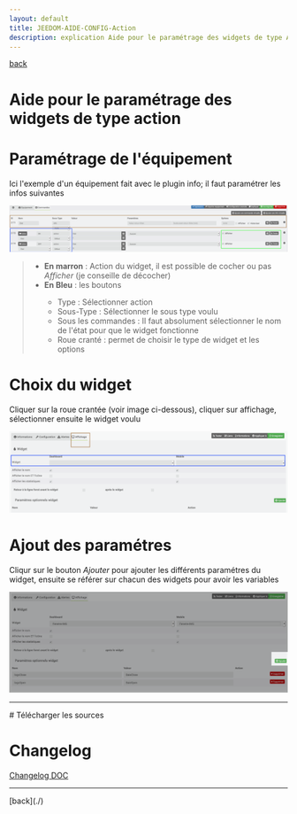 ```yaml
---
layout: default
title: JEEDOM-AIDE-CONFIG-Action
description: explication Aide pour le paramétrage des widgets de type Action
---
```

[back](./)
# Aide pour le paramétrage des widgets de type action

# Paramétrage de l'équipement
Ici l'exemple d'un équipement fait avec le plugin info; il faut paramétrer les infos suivantes
<p><img src="img/AIDE_CONFIG_ACTION_1.png" alt="Aide 1" /></p>
<blockquote>
        <ul>
            <li><b>En marron</b> : Action du widget, il est possible de cocher ou pas <i>Afficher</i> (je conseille de décocher)</li>
            <li><b>En Bleu</b> :  	les boutons</li>
            <ul>
                <li>Type : Sélectionner action</li>
                <li>Sous-Type : Sélectionner le sous type voulu</li>
                <li>Sous les commandes : Il faut absolument sélectionner le nom de l'état pour que le widget fonctionne</li>
                <li>Roue cranté : permet de choisir le type de widget et les options</li>
            </ul>
        </ul>
</blockquote>

# Choix du widget
Cliquer sur la roue crantée (voir image ci-dessous), cliquer sur affichage, sélectionner ensuite le widget voulu
<p><img src="img/AIDE_CONFIG_INFO_2.png" alt="Aide 2" /></p>

# Ajout des paramétres
Cliqur sur le bouton <i>Ajouter</i> pour ajouter les différents paramétres du widget, ensuite se référer sur chacun des widgets pour avoir les variables
<p><img src="img/AIDE_CONFIG_INFO_3.png" alt="Aide 3" /></p>

<hr />
# Télécharger les sources

# Changelog
<a href="https://github.com/JEALG/JEEDOM-Widget_JAG-doc/commits/master">Changelog DOC</a>

<hr />
[back](./)